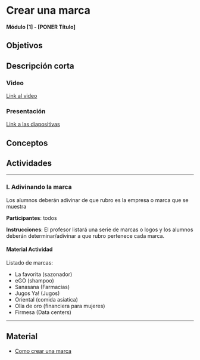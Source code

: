 # Crear una marca

**Módulo [1] - [PONER Título]**

## Objetivos

## Descripción corta

### Video

[Link al video]()

### Presentación

[Link a las diapositivas]()

## Conceptos

## Actividades

---

### I. Adivinando la marca

Los alumnos deberán adivinar de que rubro es la empresa o marca que se muestra

**Participantes**: todos

**Instrucciones**: El profesor listará una serie de marcas o logos y los alumnos deberán determinar/adivinar a que rubro pertenece
cada marca.

#### Material Actividad

Listado de marcas:

- La favorita (sazonador)
- eGO (shampoo)
- Sanasana (Farmacias)
- Jugos Ya! (Jugos)
- Oriental (comida asiatica)
- Olla de oro (financiera para mujeres)
- Firmesa (Data centers)

---

## Material

- [Como crear una marca](https://www.emprendepyme.net/como-crear-una-marca.html)
